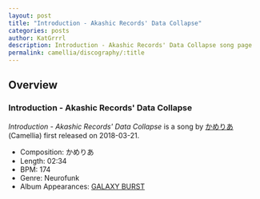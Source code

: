 ```yaml
---
layout: post
title: "Introduction - Akashic Records' Data Collapse"
categories: posts
author: KatGrrrl
description: Introduction - Akashic Records' Data Collapse song page
permalink: camellia/discography/:title
---
```


## Overview

### Introduction - Akashic Records' Data Collapse

*Introduction - Akashic Records' Data Collapse* is a song by [かめりあ](/camellia) (Camellia) first released on 2018-03-21.

* Composition: かめりあ
* Length: 02:34
* BPM: 174
* Genre: Neurofunk
* Album Appearances: [GALAXY BURST](/camellia/albums/GALAXY-BURST)
